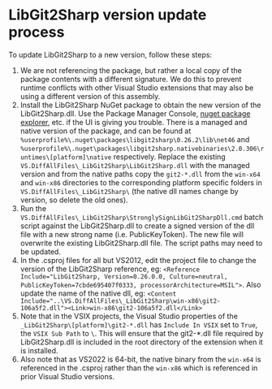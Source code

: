 # LibGit2Sharp version update process

To update LibGit2Sharp to a new version, follow these steps:

1. We are not referencing the package, but rather a local copy of the package contents with a different signature. We do this to prevent runtime conflicts with other Visual Studio extensions that may also be using a different version of this assembly.
1. Install the LibGit2Sharp NuGet package to obtain the new version of the LibGit2Sharp.dll. Use the Package Manager Console, [nuget package explorer](https://github.com/NuGetPackageExplorer/NuGetPackageExplorer), etc. if the UI is giving you trouble. There is a managed and native version of the package, and can be found at `%userprofile%\.nuget\packages\libgit2sharp\0.26.2\lib\net46` and `%userprofile%\.nuget\packages\libgit2sharp.nativebinaries\2.0.306\runtimes\[platform]\native` respectively. Replace the existing `VS.DiffAllFiles\_LibGit2Sharp\LibGit2Sharp.dll` with the managed version and from the native paths copy the `git2-*.dll` from the `win-x64` and `win-x86` directories to the corresponding platform specific folders in `VS.DiffAllFiles\_LibGit2Sharp\` (the native dll names change by version, so delete the old ones).
1. Run the `VS.DiffAllFiles\_LibGit2Sharp\StronglySignLibGit2SharpDll.cmd` batch script against the LibGit2Sharp.dll to create a signed version of the dll file with a new strong name (i.e. PublicKeyToken). The new file will overwrite the existing LibGit2Sharp.dll file.
The script paths may need to be updated.
1. In the .csproj files for all but VS2012, edit the project file to change the version of the LibGit2Sharp reference, eg: `<Reference Include="LibGit2Sharp, Version=0.26.0.0, Culture=neutral, PublicKeyToken=7cbde695407f0333, processorArchitecture=MSIL">`. Also update the name of the native dll, eg: `<Content Include="..\VS.DiffAllFiles\_LibGit2Sharp\win-x86\git2-106a5f2.dll"><Link>win-x86\git2-106a5f2.dll</Link>`
1. Note that in the VSIX projects, the Visual Studio properties of the `_LibGit2Sharp\[platform]\git2-*.dll` has `Include In VSIX` set to `True`, the `VSIX Sub Path` to `\`.
This will ensure that the git2-*.dll file required by LibGit2Sharp.dll is included in the root directory of the extension when it is installed.
1. Also note that as VS2022 is 64-bit, the native binary from the `win-x64` is referenced in the .csproj rather than the `win-x86` which is referenced in prior Visual Studio versions.